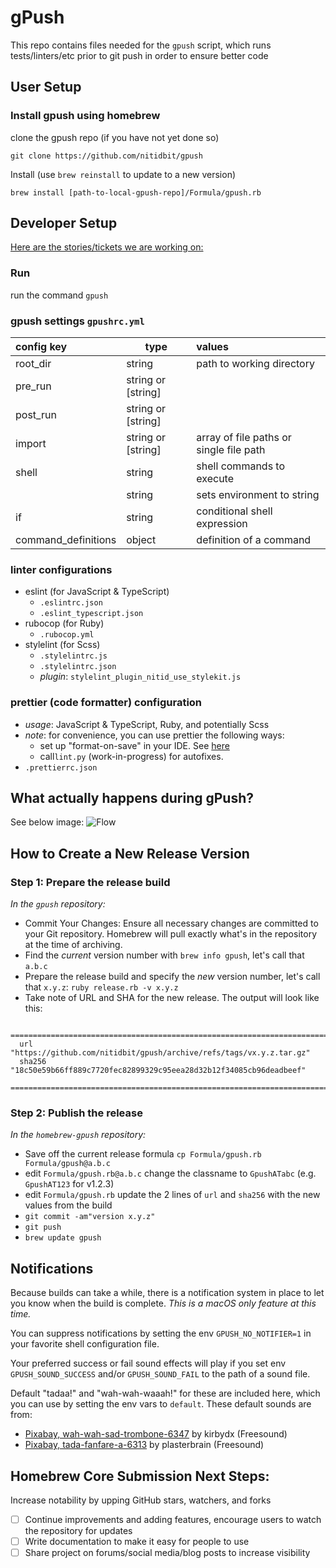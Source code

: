 # gPush

This repo contains files needed for the `gpush` script, which runs tests/linters/etc prior to git push in order to ensure better code

## User Setup

### Install gpush using homebrew

clone the gpush repo (if you have not yet done so)

```
git clone https://github.com/nitidbit/gpush
```

Install (use `brew reinstall` to update to a new version)

```
brew install [path-to-local-gpush-repo]/Formula/gpush.rb
```

## Developer Setup

[Here are the stories/tickets we are working on:](https://github.com/orgs/nitidbit/projects/3)

### Run

run the command `gpush`

### gpush settings `gpushrc.yml`

| **config key**      | **type**           | **values**                              |
| :------------------ | ------------------ | :-------------------------------------- |
| root_dir            | string             | path to working directory               |
| pre_run             | string or [string] |                                         |
| post_run            | string or [string] |                                         |
| import              | string or [string] | array of file paths or single file path |
| shell               | string             | shell commands to execute               |
| <NAME>              | string             | sets environment <NAME> to string       |
| if                  | string             | conditional shell expression            |
| command_definitions | object             | definition of a command                 |

### linter configurations

- eslint (for JavaScript & TypeScript)
  - `.eslintrc.json`
  - `.eslint_typescript.json`
- rubocop (for Ruby)
  - `.rubocop.yml`
- stylelint (for Scss)
  - `.stylelintrc.js`
  - `.stylelintrc.json`
  - _plugin_: `stylelint_plugin_nitid_use_stylekit.js`

### prettier (code formatter) configuration

- _usage_: JavaScript & TypeScript, Ruby, and potentially Scss
- _note_: for convenience, you can use prettier the following ways:
  - set up "format-on-save" in your IDE. See [here](https://www.educative.io/answers/how-to-set-up-prettier-and-automatic-formatting-on-vs-code)
  - call`lint.py` (work-in-progress) for autofixes.
- `.prettierrc.json`

## What actually happens during gPush?

See below image:
![Flow](https://github.com/nitidbit/gpush/blob/release/v2-hackathon/gpush_diagram.png?raw=true)

## How to Create a New Release Version

### Step 1: Prepare the release build

*In the `gpush` repository:*

- Commit Your Changes: Ensure all necessary changes are committed to your Git repository. 
  Homebrew will pull exactly what's in the repository at the time of archiving.
- Find the *current* version number with `brew info gpush`, let's call that `a.b.c`
- Prepare the release build and specify the *new* version number, let's call that `x.y.z`: `ruby release.rb -v x.y.z`
- Take note of URL and SHA for the new release. The output will look like this:
```
  ================================================================================
  url "https://github.com/nitidbit/gpush/archive/refs/tags/vx.y.z.tar.gz"
  sha256 "18c50e59b66ff889c7720fec82899329c95eea28d32b12f34085cb96deadbeef"
  ================================================================================
```

### Step 2: Publish the release

*In the `homebrew-gpush` repository:*

- Save off the current release formula `cp Formula/gpush.rb Formula/gpush@a.b.c`
- edit `Formula/gpush.rb@a.b.c` change the classname to `GpushATabc` (e.g. `GpushAT123` for v1.2.3)
- edit `Formula/gpush.rb` update the 2 lines of `url` and `sha256` with the new values from the build
- `git commit -am"version x.y.z"`
- `git push`
- `brew update gpush`

## Notifications

Because builds can take a while, there is a notification system in place to let you know when the build is complete.
*This is a macOS only feature at this time.*

You can suppress notifications by setting the env `GPUSH_NO_NOTIFIER=1` in your favorite shell configuration file.

Your preferred success or fail sound effects will play if you set env `GPUSH_SOUND_SUCCESS` and/or `GPUSH_SOUND_FAIL` to
the path of a sound file. 

Default "tadaa!" and "wah-wah-waaah!" for these are included here, which you can use by
setting the env vars to `default`. These default sounds are from:

 - [Pixabay, wah-wah-sad-trombone-6347](https://pixabay.com/sound-effects/wah-wah-sad-trombone-6347/) by kirbydx (Freesound)
 - [Pixabay, tada-fanfare-a-6313](https://pixabay.com/sound-effects/tada-fanfare-a-6313/) by plasterbrain (Freesound)

## Homebrew Core Submission Next Steps:

Increase notability by upping GitHub stars, watchers, and forks
- [ ] Continue improvements and adding features, encourage users to watch the repository for updates
- [ ] Write documentation to make it easy for people to use
- [ ] Share project on forums/social media/blog posts to increase visibility
